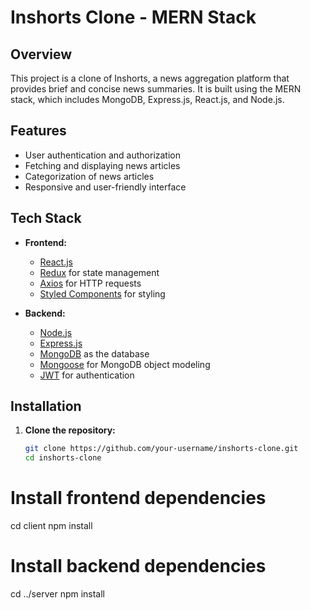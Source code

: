 # Inshorts Clone - MERN Stack

## Overview

This project is a clone of Inshorts, a news aggregation platform that provides brief and concise news summaries. It is built using the MERN stack, which includes MongoDB, Express.js, React.js, and Node.js.

## Features

- User authentication and authorization
- Fetching and displaying news articles
- Categorization of news articles
- Responsive and user-friendly interface

## Tech Stack

- **Frontend:**
  - [React.js](https://reactjs.org/)
  - [Redux](https://redux.js.org/) for state management
  - [Axios](https://axios-http.com/) for HTTP requests
  - [Styled Components](https://styled-components.com/) for styling

- **Backend:**
  - [Node.js](https://nodejs.org/)
  - [Express.js](https://expressjs.com/)
  - [MongoDB](https://www.mongodb.com/) as the database
  - [Mongoose](https://mongoosejs.com/) for MongoDB object modeling
  - [JWT](https://jwt.io/) for authentication

## Installation

1. **Clone the repository:**

   ```bash
   git clone https://github.com/your-username/inshorts-clone.git
   cd inshorts-clone
# Install frontend dependencies
cd client
npm install

# Install backend dependencies
cd ../server
npm install
